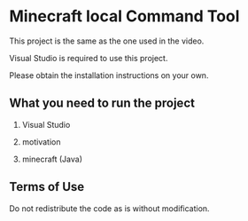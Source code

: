 # Minecraft local Command Tool

This project is the same as the one used in the video.

Visual Studio is required to use this project.

Please obtain the installation instructions on your own.

## What you need to run the project

1. Visual Studio

2. motivation

3. minecraft (Java)

## Terms of Use

Do not redistribute the code as is without modification.
